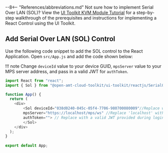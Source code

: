 --8<-- "References/abbreviations.md"
Not sure how to implement Serial Over LAN (SOL)? View the [UI Toolkit KVM Module Tutorial](../../Tutorials/uitoolkit.md) for a step-by-step walkthrough of the prerequisites and instructions for implementing a React Control using the UI Toolkit.


## Add Serial Over LAN (SOL) Control

Use the following code snippet to add the SOL control to the React Application.
Open `src/App.js` and add the code shown below:

!!! note
    Change `deviceId` value to your device GUID, `mpsServer` value to your MPS server address, and pass in a valid JWT  for `authToken`.

``` javascript hl_lines="7 8 9"
import React from "react";
import { Sol } from "@open-amt-cloud-toolkit/ui-toolkit/reactjs/SerialOverLAN";

function App() {
  return (
    <div>
        <Sol deviceId="038d0240-045c-05f4-7706-980700080009"//Replace with AMT Device GUID
        mpsServer="https://localhost/mps/ws" //Replace 'localhost' with Development System or MPS Server IP Address
        authToken=""> // Replace with a valid JWT provided during login of MPS
        </Sol>
    </div>
  );
}
​
export default App;
```